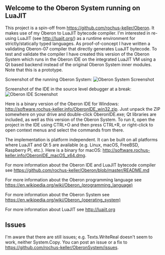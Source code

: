 ## Welcome to the Oberon System running on LuaJIT

This project is a spin-off from https://github.com/rochus-keller/Oberon. It makes use of my Oberon to LuaJIT bytecode compiler. I'm interested in re-using LuaJIT (see http://luajit.org/) as a runtime environment for strictly/statically typed languages. As proof-of-concept I have written a validating Oberon-07 compiler that directly generates LuaJIT bytecode. To test and validate the compiler I have created this version of the Oberon System which runs in the Oberon IDE on the integrated LuaJIT VM using a Qt based backend instead of the original Oberon System inner modules. Note that this is a prototype.


Screenshot of the running Oberon System:
![Oberon System Screenshot](http://software.rochus-keller.info/screenshot_oberon_system_on_luajit.png)


Screenshot of the IDE in the source level debugger at a break:
![Oberon IDE Screenshot](http://software.rochus-keller.info/screenshot_oberon_system_in_debugger.png)

Here is a binary version of the Oberon IDE for Windows: http://software.rochus-keller.info/OberonIDE_win32.zip.
Just unpack the ZIP somewhere on your drive and double-click OberonIDE.exe; Qt libraries are included, as well as this version of the Oberon System. To run it, open the project in the IDE using CTRL+O and then press CTRL+R, or right-click to open context menus and select the commands from there.

The implementation is platform independent. It can be built on all platforms where LuaJIT and Qt 5 are available (e.g. Linux, macOS, FreeBSD, Raspberry PI, etc.). Here is a binary for macOS: http://software.rochus-keller.info/OberonIDE_macOS_x64.dmg.

For more information about the Oberon IDE and LuaJIT bytecode compiler see https://github.com/rochus-keller/Oberon/blob/master/README.md

For more information about the Oberon programming language see https://en.wikipedia.org/wiki/Oberon_(programming_language)

For more information about the Oberon System see https://en.wikipedia.org/wiki/Oberon_(operating_system)

For more information about LuaJIT see http://luajit.org

## Issues
I'm aware that there are still issues; e.g. Texts.WriteReal doesn't seem to work, neither System.Copy. You can post an issue or a fix to https://github.com/rochus-keller/OberonSystem/issues.


